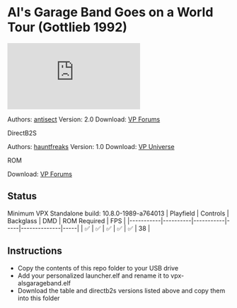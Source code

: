 # Al's Garage Band Goes on a World Tour (Gottlieb 1992)

![Table Preview](https://www.vpforums.org/index.php?s=8351400e311e3d8e95ecf0fcb31842f1&app=downloads&module=display&section=screenshot&record=84324&id=15417&full=1)

Authors: [antisect](https://www.vpforums.org/index.php?s=8351400e311e3d8e95ecf0fcb31842f1&showuser=153545)
Version: 2.0
Download: [VP Forums](https://www.vpforums.org/index.php?app=downloads&showfile=15417)

DirectB2S

Authors: [hauntfreaks](https://vpuniverse.com/profile/5216-hauntfreaks/)
Version: 1.0
Download: [VP Universe](https://vpuniverse.com/files/file/18170-als-garage-band-goes-on-a-world-tour-alvin-g-1992-b2s-with-full-dmd/)

ROM

Download: [VP Forums](https://www.vpforums.org/index.php?app=downloads&showfile=401)

## Status 

Minimum VPX Standalone build: 10.8.0-1989-a764013
| Playfield | Controls | Backglass | DMD | ROM Required | FPS | 
|-----------|----------|-----------|-----|--------------|-----|
| :white_check_mark: | :white_check_mark: | :white_check_mark: | :white_check_mark: | :white_check_mark: | 38 |

## Instructions

- Copy the contents of this repo folder to your USB drive
- Add your personalized launcher.elf and rename it to vpx-alsgarageband.elf
- Download the table and directb2s versions listed above and copy them into this folder